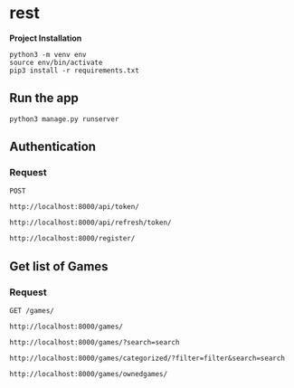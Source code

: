 # rest

**Project Installation**

```
python3 -m venv env
source env/bin/activate
pip3 install -r requirements.txt

```
## Run the app

    python3 manage.py runserver
    
## Authentication
### Request

`POST`

    http://localhost:8000/api/token/
     
    http://localhost:8000/api/refresh/token/

    http://localhost:8000/register/

## Get list of Games
### Request

`GET /games/`

    http://localhost:8000/games/
     
    http://localhost:8000/games/?search=search

    http://localhost:8000/games/categorized/?filter=filter&search=search

    http://localhost:8000/games/ownedgames/


